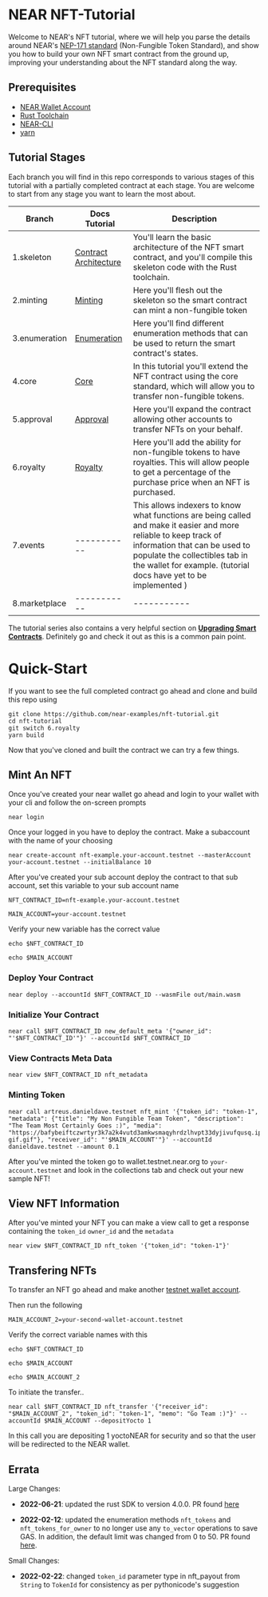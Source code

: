 # NEAR NFT-Tutorial

Welcome to NEAR's NFT tutorial, where we will help you parse the details around NEAR's [NEP-171 standard](https://nomicon.io/Standards/NonFungibleToken/Core.html) (Non-Fungible Token Standard), and show you how to build your own NFT smart contract from the ground up, improving your understanding about the NFT standard along the way.

## Prerequisites

-   [NEAR Wallet Account](wallet.testnet.near.org)
-   [Rust Toolchain](https://docs.near.org/develop/prerequisites)
-   [NEAR-CLI](https://docs.near.org/tools/near-cli#setup)
-   [yarn](https://classic.yarnpkg.com/en/docs/install#mac-stable)

## Tutorial Stages

Each branch you will find in this repo corresponds to various stages of this tutorial with a partially completed contract at each stage. You are welcome to start from any stage you want to learn the most about.

| Branch        | Docs Tutorial                                                                            | Description                                                                                                                                                                                                                                             |
| ------------- | ---------------------------------------------------------------------------------------- | ------------------------------------------------------------------------------------------------------------------------------------------------------------------------------------------------------------------------------------------------------- |
| 1.skeleton    | [Contract Architecture](https://docs.near.org/docs/tutorials/contracts/nfts/rs/skeleton) | You'll learn the basic architecture of the NFT smart contract, and you'll compile this skeleton code with the Rust toolchain.                                                                                                                           |
| 2.minting     | [Minting](https://docs.near.org/docs/tutorials/contracts/nfts/rs/minting)                | Here you'll flesh out the skeleton so the smart contract can mint a non-fungible token                                                                                                                                                                  |
| 3.enumeration | [Enumeration](https://docs.near.org/docs/tutorials/contracts/nfts/rs/enumeration)        | Here you'll find different enumeration methods that can be used to return the smart contract's states.                                                                                                                                                  |
| 4.core        | [Core](https://docs.near.org/docs/tutorials/contracts/nfts/rs/core)                      | In this tutorial you'll extend the NFT contract using the core standard, which will allow you to transfer non-fungible tokens.                                                                                                                          |
| 5.approval    | [Approval](https://docs.near.org/docs/tutorials/contracts/nfts/rs/approvals)             | Here you'll expand the contract allowing other accounts to transfer NFTs on your behalf.                                                                                                                                                                |
| 6.royalty     | [Royalty](https://docs.near.org/docs/tutorials/contracts/nfts/rs/royalty)                | Here you'll add the ability for non-fungible tokens to have royalties. This will allow people to get a percentage of the purchase price when an NFT is purchased.                                                                                       |
| 7.events      | -----------                                                                              | This allows indexers to know what functions are being called and make it easier and more reliable to keep track of information that can be used to populate the collectibles tab in the wallet for example. (tutorial docs have yet to be implemented ) |
| 8.marketplace | -----------                                                                              | -----------                                                                                                                                                                                                                                             |

The tutorial series also contains a very helpful section on [**Upgrading Smart Contracts**](https://docs.near.org/docs/tutorials/contracts/nfts/rs/upgrade-contract). Definitely go and check it out as this is a common pain point.

# Quick-Start

If you want to see the full completed contract go ahead and clone and build this repo using

```=bash
git clone https://github.com/near-examples/nft-tutorial.git
cd nft-tutorial
git switch 6.royalty
yarn build
```

Now that you've cloned and built the contract we can try a few things.

## Mint An NFT

Once you've created your near wallet go ahead and login to your wallet with your cli and follow the on-screen prompts

```=bash
near login
```

Once your logged in you have to deploy the contract. Make a subaccount with the name of your choosing

```=bash
near create-account nft-example.your-account.testnet --masterAccount your-account.testnet --initialBalance 10
```

After you've created your sub account deploy the contract to that sub account, set this variable to your sub account name

```=bash
NFT_CONTRACT_ID=nft-example.your-account.testnet

MAIN_ACCOUNT=your-account.testnet
```

Verify your new variable has the correct value

```=bash
echo $NFT_CONTRACT_ID

echo $MAIN_ACCOUNT
```

### Deploy Your Contract

```=bash
near deploy --accountId $NFT_CONTRACT_ID --wasmFile out/main.wasm
```

### Initialize Your Contract

```=bash
near call $NFT_CONTRACT_ID new_default_meta '{"owner_id": "'$NFT_CONTRACT_ID'"}' --accountId $NFT_CONTRACT_ID
```

### View Contracts Meta Data

```=bash
near view $NFT_CONTRACT_ID nft_metadata
```

### Minting Token

```bash=
near call artreus.danieldave.testnet nft_mint '{"token_id": "token-1", "metadata": {"title": "My Non Fungible Team Token", "description": "The Team Most Certainly Goes :)", "media": "https://bafybeiftczwrtyr3k7a2k4vutd3amkwsmaqyhrdzlhvpt33dyjivufqusq.ipfs.dweb.link/goteam-gif.gif"}, "receiver_id": "'$MAIN_ACCOUNT'"}' --accountId danieldave.testnet --amount 0.1
```

After you've minted the token go to wallet.testnet.near.org to `your-account.testnet` and look in the collections tab and check out your new sample NFT!

## View NFT Information

After you've minted your NFT you can make a view call to get a response containing the `token_id` `owner_id` and the `metadata`

```bash=
near view $NFT_CONTRACT_ID nft_token '{"token_id": "token-1"}'
```

## Transfering NFTs

To transfer an NFT go ahead and make another [testnet wallet account](https://wallet.testnet.near.org).

Then run the following

```bash=
MAIN_ACCOUNT_2=your-second-wallet-account.testnet
```

Verify the correct variable names with this

```=bash
echo $NFT_CONTRACT_ID

echo $MAIN_ACCOUNT

echo $MAIN_ACCOUNT_2
```

To initiate the transfer..

```bash=
near call $NFT_CONTRACT_ID nft_transfer '{"receiver_id": "$MAIN_ACCOUNT_2", "token_id": "token-1", "memo": "Go Team :)"}' --accountId $MAIN_ACCOUNT --depositYocto 1
```

In this call you are depositing 1 yoctoNEAR for security and so that the user will be redirected to the NEAR wallet.

## Errata

Large Changes:

-   **2022-06-21**: updated the rust SDK to version 4.0.0. PR found [here](https://github.com/near-examples/nft-tutorial/pull/32)

-   **2022-02-12**: updated the enumeration methods `nft_tokens` and `nft_tokens_for_owner` to no longer use any `to_vector` operations to save GAS. In addition, the default limit was changed from 0 to 50. PR found [here](https://github.com/near-examples/nft-tutorial/pull/17).

Small Changes:

-   **2022-02-22**: changed `token_id` parameter type in nft_payout from `String` to `TokenId` for consistency as per pythonicode's suggestion
